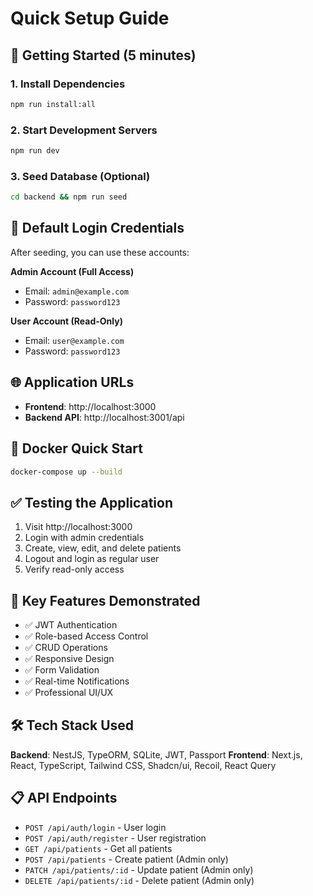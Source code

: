 # Quick Setup Guide

## 🚀 Getting Started (5 minutes)

### 1. Install Dependencies
```bash
npm run install:all
```

### 2. Start Development Servers
```bash
npm run dev
```

### 3. Seed Database (Optional)
```bash
cd backend && npm run seed
```

## 🔑 Default Login Credentials

After seeding, you can use these accounts:

**Admin Account (Full Access)**
- Email: `admin@example.com`
- Password: `password123`

**User Account (Read-Only)**
- Email: `user@example.com`
- Password: `password123`

## 🌐 Application URLs

- **Frontend**: http://localhost:3000
- **Backend API**: http://localhost:3001/api

## 🐳 Docker Quick Start

```bash
docker-compose up --build
```

## ✅ Testing the Application

1. Visit http://localhost:3000
2. Login with admin credentials
3. Create, view, edit, and delete patients
4. Logout and login as regular user
5. Verify read-only access

## 🎯 Key Features Demonstrated

- ✅ JWT Authentication
- ✅ Role-based Access Control
- ✅ CRUD Operations
- ✅ Responsive Design
- ✅ Form Validation
- ✅ Real-time Notifications
- ✅ Professional UI/UX

## 🛠️ Tech Stack Used

**Backend**: NestJS, TypeORM, SQLite, JWT, Passport
**Frontend**: Next.js, React, TypeScript, Tailwind CSS, Shadcn/ui, Recoil, React Query

## 📋 API Endpoints

- `POST /api/auth/login` - User login
- `POST /api/auth/register` - User registration
- `GET /api/patients` - Get all patients
- `POST /api/patients` - Create patient (Admin only)
- `PATCH /api/patients/:id` - Update patient (Admin only)
- `DELETE /api/patients/:id` - Delete patient (Admin only) 